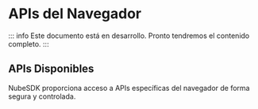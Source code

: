 # APIs del Navegador

::: info
Este documento está en desarrollo. Pronto tendremos el contenido completo.
:::

## APIs Disponibles

NubeSDK proporciona acceso a APIs específicas del navegador de forma segura y controlada. 